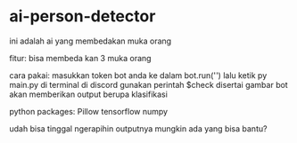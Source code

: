 # ai-person-detector
ini adalah ai yang membedakan muka orang

fitur:
bisa membeda kan 3 muka orang

cara pakai:
masukkan token bot anda ke dalam bot.run('') lalu ketik py main.py di terminal
di discord gunakan perintah $check disertai gambar
bot akan memberikan output berupa klasifikasi

python packages:
Pillow
tensorflow
numpy

udah bisa tinggal ngerapihin outputnya
mungkin ada yang bisa bantu?
